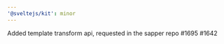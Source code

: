 ```yaml
---
'@sveltejs/kit': minor
---
```


Added template transform api, requested in the sapper repo #1695 #1642
